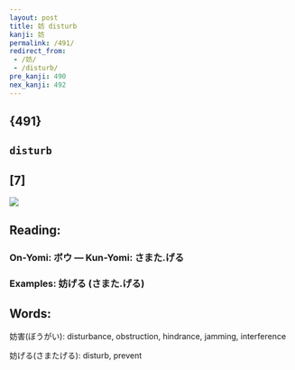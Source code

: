 ```yaml
---
layout: post
title: 妨 disturb
kanji: 妨
permalink: /491/
redirect_from:
 - /妨/
 - /disturb/
pre_kanji: 490
nex_kanji: 492
---
```


## {491}

## `disturb`

## [7]

<div class="stroke"><img src="E5A6A8.png" /></div>

## Reading:

### On-Yomi: ボウ &mdash; Kun-Yomi: さまた.げる

### Examples: 妨げる (さまた.げる)

## Words:

妨害(ぼうがい): disturbance, obstruction, hindrance, jamming, interference

妨げる(さまたげる): disturb, prevent
